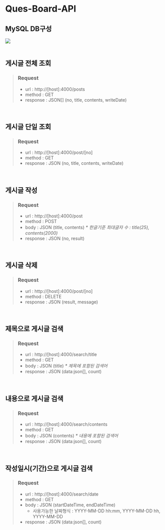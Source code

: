 # Ques-Board-API

## MySQL DB구성
<img src="https://github.com/HongJeHyeop/Ques-Board-API/assets/121603065/7fe8e5a6-7595-4ea4-ac61-67e0e5ea234a"/>
<br/>
<br/>

## 게시글 전체 조회 
> ### Request
> - url      : http://[host]:4000/posts
> - method   : GET
> - response : JSON[] (no, title, contents, writeDate)
<br/>

## 게시글 단일 조회 
> ### Request
> - url      : http://[host]:4000/post/[no]
> - method   : GET
> - response : JSON (no, title, contents, writeDate)
<br/>

## 게시글 작성 
> ### Request
> - url      : http://[host]:4000/post
> - method   : POST
> - body     : JSON (title, contents) _* 한글기준 최대글자 수 : title(25), contents(2000)_
> - response : JSON (no, result)
<br/>

## 게시글 삭제 
> ### Request
> - url      : http://[host]:4000/post/[no]
> - method   : DELETE
> - response : JSON (result, message)
<br/>

## 제목으로 게시글 검색 
> ### Request
> - url      : http://[host]:4000/search/title
> - method   : GET
> - body     : JSON (title) _* 제목에 포함된 검색어_
> - response : JSON (data:json[], count)
<br/>

## 내용으로 게시글 검색 
> ### Request
> - url      : http://[host]:4000/search/contents
> - method   : GET
> - body     : JSON (contents) _* 내용에 포함된 검색어_
> - response : JSON (data:json[], count)
<br/>

## 작성일시(기간)으로 게시글 검색 
> ### Request
> - url      : http://[host]:4000/search/date
> - method   : GET
> - body     : JSON (startDateTime, endDateTime)
>   - 사용가능한 날짜형식 : YYYY-MM-DD hh:mm, YYYY-MM-DD hh, YYYY-MM-DD
> - response : JSON (data:json[], count)
